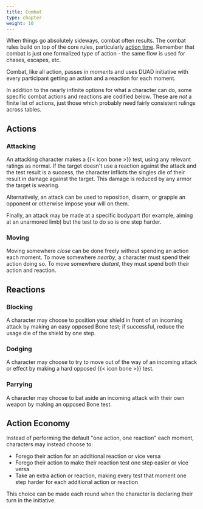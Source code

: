 ```yaml
---
title: Combat
type: chapter
weight: 10
---
```


When things go absolutely sideways, combat often results.
The combat rules build on top of the core rules, particularly [action time](../01-core-mechanics/time).
Remember that combat is just one formalized type of action - the same flow is used for chases, escapes, etc.

Combat, like all action, passes in _moments_ and uses DUAD initiative with every participant getting an action and a reaction for each moment.

In addition to the nearly infinite options for what a character can do, some specific combat actions and reactions are codified below.
These are _not_ a finite list of actions, just those which probably need fairly consistent rulings across tables.

## Actions

### Attacking

An attacking character makes a {{< icon bone >}} test, using any relevant ratings as normal.
If the target doesn't use a reaction against the attack and the test result is a success, the character inflicts the singles die of their result in damage against the target.
This damage is reduced by any armor the target is wearing.

Alternatively, an attack can be used to reposition, disarm, or grapple an opponent or otherwise impose your will on them.

Finally, an attack may be made at a specific bodypart (for example, aiming at an unarmored limb) but the test to do so is one step harder.

### Moving

Moving somewhere _close_ can be done freely without spending an action each moment.
To move somewhere _nearby_, a character must spend their action doing so.
To move somewhere _distant_, they must spend both their action and reaction.

## Reactions

### Blocking

A character may choose to position your shield in front of an incoming attack by making an easy opposed Bone test; if successful, reduce the usage die of the shield by one step.

### Dodging

A character may choose to try to move out of the way of an incoming attack or effect by making a hard opposed {{< icon bone >}} test.

### Parrying

A character may choose to bat aside an incoming attack with their own weapon by making an opposed Bone test.

## Action Economy

Instead of performing the default "one action, one reaction" each moment, characters may instead choose to:

+ Forego their action for an additional reaction or vice versa
+ Forego their action to make their reaction test one step easier or vice versa
+ Take an extra action or reaction, making every test that moment one step harder for each additional action or reaction

This choice can be made each round when the character is declaring their turn in the initiative.
